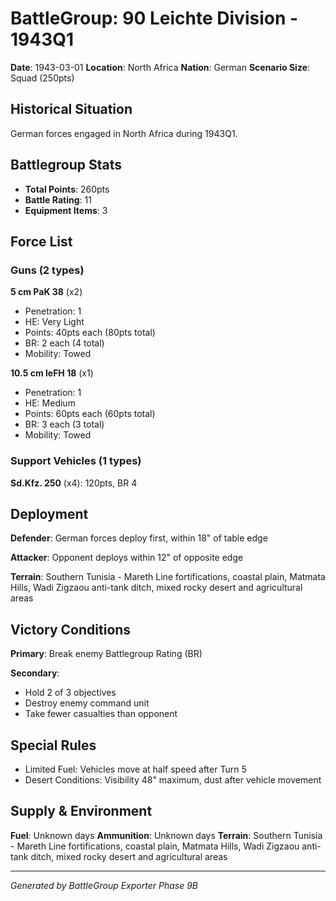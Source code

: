 # BattleGroup: 90 Leichte Division - 1943Q1

**Date**: 1943-03-01
**Location**: North Africa
**Nation**: German
**Scenario Size**: Squad (250pts)

## Historical Situation

German forces engaged in North Africa during 1943Q1.

## Battlegroup Stats

- **Total Points**: 260pts
- **Battle Rating**: 11
- **Equipment Items**: 3

## Force List

### Guns (2 types)

**5 cm PaK 38** (x2)
- Penetration: 1
- HE: Very Light
- Points: 40pts each (80pts total)
- BR: 2 each (4 total)
- Mobility: Towed

**10.5 cm leFH 18** (x1)
- Penetration: 1
- HE: Medium
- Points: 60pts each (60pts total)
- BR: 3 each (3 total)
- Mobility: Towed

### Support Vehicles (1 types)

**Sd.Kfz. 250** (x4): 120pts, BR 4

## Deployment

**Defender**: German forces deploy first, within 18" of table edge

**Attacker**: Opponent deploys within 12" of opposite edge

**Terrain**: Southern Tunisia - Mareth Line fortifications, coastal plain, Matmata Hills, Wadi Zigzaou anti-tank ditch, mixed rocky desert and agricultural areas

## Victory Conditions

**Primary**: Break enemy Battlegroup Rating (BR)

**Secondary**:
- Hold 2 of 3 objectives
- Destroy enemy command unit
- Take fewer casualties than opponent

## Special Rules

- Limited Fuel: Vehicles move at half speed after Turn 5
- Desert Conditions: Visibility 48" maximum, dust after vehicle movement

## Supply & Environment

**Fuel**: Unknown days
**Ammunition**: Unknown days
**Terrain**: Southern Tunisia - Mareth Line fortifications, coastal plain, Matmata Hills, Wadi Zigzaou anti-tank ditch, mixed rocky desert and agricultural areas

---

*Generated by BattleGroup Exporter Phase 9B*

